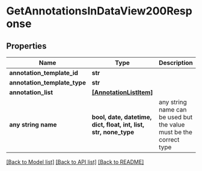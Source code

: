 # GetAnnotationsInDataView200Response


## Properties
Name | Type | Description | Notes
------------ | ------------- | ------------- | -------------
**annotation_template_id** | **str** |  | [optional] 
**annotation_template_type** | **str** |  | [optional] 
**annotation_list** | [**[AnnotationListItem]**](AnnotationListItem.md) |  | [optional] 
**any string name** | **bool, date, datetime, dict, float, int, list, str, none_type** | any string name can be used but the value must be the correct type | [optional]

[[Back to Model list]](../README.md#documentation-for-models) [[Back to API list]](../README.md#documentation-for-api-endpoints) [[Back to README]](../README.md)


